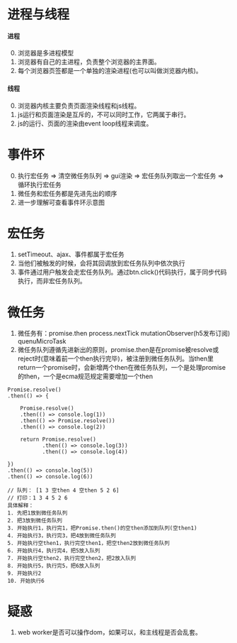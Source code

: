 # 进程与线程

#### 进程
0. 浏览器是多进程模型
1. 浏览器有自己的主进程，负责整个浏览器的主界面。
2. 每个浏览器页签都是一个单独的渲染进程(也可以叫做浏览器内核)。

#### 线程
0. 浏览器内核主要负责页面渲染线程和js线程。
1. js运行和页面渲染是互斥的，不可以同时工作，它两属于串行。
2. js的运行、页面的渲染由event loop线程来调度。

# 事件环
0. 执行宏任务 => 清空微任务队列 => gui渲染 => 宏任务队列取出一个宏任务 => 循环执行宏任务
1. 微任务和宏任务都是先进先出的顺序
2. 进一步理解可查看事件环示意图

# 宏任务
1. setTimeout、ajax、事件都属于宏任务
2. 当他们被触发的时候，会将其回调放到宏任务队列中依次执行
3. 事件通过用户触发会走宏任务队列。通过btn.click()代码执行，属于同步代码执行，而非宏任务队列。

# 微任务
1. 微任务有：promise.then process.nextTick mutationObserver(h5发布订阅) quenuMicroTask
2. 微任务队列遵循先进新出的原则，promise.then是在promise被resolve或reject时(意味着前一个then执行完毕)，被注册到微任务队列。当then里return一个promise时，会新增两个then在微任务队列，一个是处理promise的then，一个是ecma规范规定需要增加一个then
```
Promise.resolve()
.then(() => {

    Promise.resolve()
    .then(() => console.log(1))
    .then(() => Promise.resolve())
    .then(() => console.log(2))

    return Promise.resolve()
           .then(() => console.log(3))
           .then(() => console.log(4))

})
.then(() => console.log(5))
.then(() => console.log(6))

// 队列： [1 3 空then 4 空then 5 2 6]
// 打印：1 3 4 5 2 6
具体解释：
1. 先把1放到微任务队列
2. 把3放到微任务队列
3. 开始执行1，执行完1，把Promise.then()的空then添加到队列(空then1)
4. 开始执行3，执行完3，把4放到微任务队列
5. 开始执行空then1，执行完空then1，把空then2放到微任务队列
6. 开始执行4，执行完4，把5放入队列
7. 开始执行空then2，执行完空then2，把2放入队列
8. 开始执行5，执行完5，把6放入队列
9. 开始执行2
10. 开始执行6
```


# 疑惑
1. web worker是否可以操作dom，如果可以，和主线程是否会乱套。